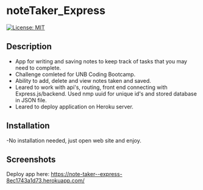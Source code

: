 # noteTaker_Express

[![License: MIT](https://img.shields.io/badge/License-MIT-yellow.svg)](https://opensource.org/licenses/MIT)

## Description

- App for writing and saving notes to keep track of tasks that you may need to complete.
- Challenge comleted for UNB Coding Bootcamp.
- Ability to add, delete and view notes taken and saved.
- Leared to work with api's, routing, front end connecting with Express.js/backend. Used nmp uuid for unique id's and stored database in JSON file.
- Leared to deploy application on Heroku server.

## Installation

-No installation needed, just open web site and enjoy.

## Screenshots

Deploy app here: https://note-taker--express-8ec1743a1d73.herokuapp.com/
